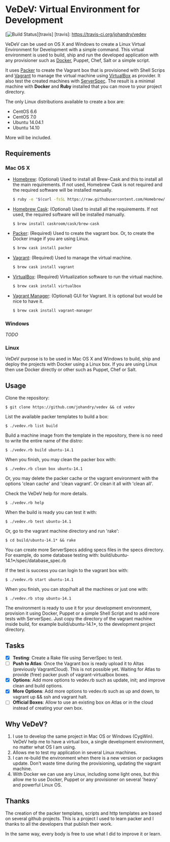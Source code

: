 # VeDeV: Virtual Environment for Development

[![Build Status](http://img.shields.io/travis/johandry/vedev.svg)][travis]
[travis]: https://travis-ci.org/johandry/vedev

VeDeV can be used on OS X and Windows to create a Linux Virtual Environment for Development with a simple command. This virtual environment is used to build, ship and run the developed application with any provisioner such as [Docker](https://www.docker.com/), Puppet, Chef, Salt or a simple script.

It uses [Packer](http://www.packer.io/) to create the Vagrant box that is provisioned with Shell Scrips and [Vagrant](https://www.vagrantup.com/) to manage the virtual machine using [VirtualBox](https://www.virtualbox.org/) as provider. It also test the created machines with [ServerSpec](http://serverspec.org/). The result is a minimal machine with **Docker** and **Ruby** installed that you can move to your project directory.

The only Linux distributions available to create a box are: 
* CentOS 6.6
* CentOS 7.0
* Ubuntu 14.04.1
* Ubuntu 14.10

More will be included.

## Requirements

### Mac OS X

* [Homebrew](http://brew.sh/): (Optional) Used to install all Brew-Cask and this to install all the main requirements. If not used, Homebrew Cask is not required and the required software will be installed manually.
    ```bash
    $ ruby -e "$(curl -fsSL https://raw.githubusercontent.com/Homebrew/install/master/install)"
    ```

* [Homebrew Cask](http://caskroom.io/): (Optional) Used to install all the requirements. If not used, the required software will be installed manually.
    ```bash
    $ brew install caskroom/cask/brew-cask
    ```

* [Packer](http://www.packer.io/): (Required) Used to create the vagrant box. Or, to create the Docker image if you are using Linux.
    ```bash
    $ brew cask install packer
    ```

* [Vagrant](https://www.vagrantup.com/): (Required) Used to manage the virtual machine.
    ```bash
    $ brew cask install vagrant
    ```

* [VirtualBox](https://www.virtualbox.org/): (Required) Virtualization software to run the virtual machine.
    ```bash
    $ brew cask install virtualbox
    ```

* [Vagrant Manager](http://vagrantmanager.com/): (Optional) GUI for Vagrant. It is optional but would be nice to have it.
    ```bash
    $ brew cask install vagrant-manager
    ```
    
### Windows

_TODO_

### Linux

VeDeV purpose is to be used in Mac OS X and Windows to build, ship and deploy the projects with Docker using a Linux box. If you are using Linux then use Docker directly or other such as Puppet, Chef or Salt.

## Usage

Clone the repository:

    $ git clone https://github.com/johandry/vedev && cd vedev

List the available packer templates to build a box:

    $ ./vedev.rb list build

Build a machine image from the template in the repository, there is no need to write the entire name of the distro:

    $ ./vedev.rb build ubuntu-14.1

When you finish, you may clean the packer box with:

    $ ./vedev.rb clean box ubuntu-14.1

Or, you may delete the packer cache or the vagrant environment with the options 'clean cache' and 'clean vagrant'. Or clean it all with 'clean all'.

Check the VeDeV help for more details.

    $ ./vedev.rb help

When the build is ready you can test it with:

    $ ./vedev.rb test ubuntu-14.1

Or, go to the vagrant machine directory and run 'rake':

    $ cd build/ubuntu-14.1* && rake

You can create more ServerSpecs adding specs files in the specs directory. For example, do some database testing with: build/ubuntu-14.1*/spec/database_spec.rb

If the test is success you can login to the vagrant box with:

    $ ./vedev.rb start ubuntu-14.1

When you finish, you can stop/halt all the machines or just one with:

    $ ./vedev.rb stop ubuntu-14.1

The environment is ready to use it for your development environment, provision it using Docker, Puppet or a simple Shell Script and to add more tests with ServerSpec. Just copy the directory of the vagrant machine inside build, for example build/ubuntu-14.1*, to the development project directory.

## Tasks

- [X] **Testing**: Create a Rake file using ServerSpec to test.
- [ ] **Push to Atlas**: Once the Vagrant box is ready upload it to Altas (previously VagrantCloud). This is not possible yet. Waiting for Atlas to provide (free) packer push of vagrant-virtualbox boxes.
- [X] **Options**: Add more options to vedev.rb such as update, init; and improve clean and build options.
- [X] **More Options**: Add more options to vedev.rb such as up and down, to vagrant up && ssh and vagrant halt.
- [ ] **Official Boxes**: Allow to use an existing box on Atlas or in the cloud instead of creating your own box.

## Why VeDeV?

1. I use to develop the same project in Mac OS or Windows (CygWin). VeDeV help me to have a virtual box, a single development environment, no matter what OS I am using.
2. Allows me to test my application in several Linux machines.
3. I can re-build the environment when there is a new version or packages update. Don't waste time during the provisioning, updating the vagrant machine.
4. With Docker we can use any Linux, including some light ones, but this allow me to use Docker, Puppet or any provisioner on several 'heavy' and powerful Linux OS.

## Thanks

The creation of the packer templates, scripts and http templates are based on several github projects. This is a project I used to learn packer and I thanks to all the developers that publish their work. 

In the same way, every body is free to use what I did to improve it or learn.